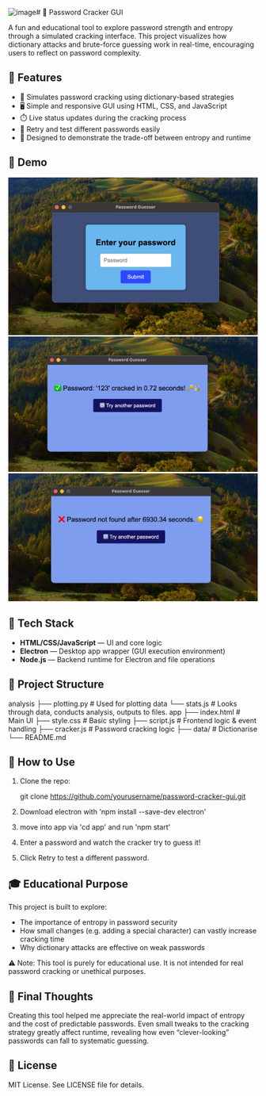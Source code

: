 <img width="468" height="44" alt="image" src="https://github.com/user-attachments/assets/0e021541-c6be-40e6-aa13-78cf4b271daf" /># 🔐 Password Cracker GUI

A fun and educational tool to explore password strength and entropy through a simulated cracking interface. This project visualizes how dictionary attacks and brute-force guessing work in real-time, encouraging users to reflect on password complexity.

## 🚀 Features

- 🧠 Simulates password cracking using dictionary-based strategies  
- 🖥️ Simple and responsive GUI using HTML, CSS, and JavaScript  
- ⏱️ Live status updates during the cracking process  
- 🔁 Retry and test different passwords easily  
- 🧩 Designed to demonstrate the trade-off between entropy and runtime  

## 📸 Demo
![Prompt Screenshot](demo/prompt.png)  
![Prompt Screenshot](demo/success.png)  
![Prompt Screenshot](demo/fail.png)  


## 🧰 Tech Stack
- **HTML/CSS/JavaScript** — UI and core logic
- **Electron** — Desktop app wrapper (GUI execution environment)
- **Node.js** — Backend runtime for Electron and file operations

## 📂 Project Structure
analysis
├── plotting.py # Used for plotting data
└── stats.js    # Looks through data, conducts analysis, outputs to files.
app
├── index.html  # Main UI
├── style.css   # Basic styling
├── script.js   # Frontend logic & event handling
├── cracker.js  # Password cracking logic
├── data/       # Dictionarise
└── README.md


## 🔧 How to Use

1. Clone the repo:

   git clone https://github.com/yourusername/password-cracker-gui.git


2. Download electron with 'npm install --save-dev electron'

3. move into app via 'cd app' and run 'npm start'

4. Enter a password and watch the cracker try to guess it!

5. Click Retry to test a different password.

## 🎓 Educational Purpose
This project is built to explore:
 - The importance of entropy in password security
 - How small changes (e.g. adding a special character) can vastly increase cracking time
 - Why dictionary attacks are effective on weak passwords

⚠️ Note: This tool is purely for educational use. It is not intended for real password cracking or unethical purposes.

## 📝 Final Thoughts
Creating this tool helped me appreciate the real-world impact of entropy and the cost of predictable passwords. Even small tweaks to the cracking strategy greatly affect runtime, revealing how even “clever-looking” passwords can fall to systematic guessing.

## 📄 License
MIT License. See LICENSE file for details.

